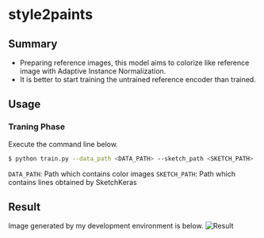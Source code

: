 # style2paints

## Summary
- Preparing reference images, this model aims to colorize like reference image with Adaptive Instance Normalization.
- It is better to start training the untrained reference encoder than trained.

## Usage

### Traning Phase
Execute the command line below.

```bash
$ python train.py --data_path <DATA_PATH> --sketch_path <SKETCH_PATH>
```
`DATA_PATH`: Path which contains color images
`SKETCH_PATH`: Path which contains lines obtained by SketchKeras

## Result
Image generated by my development environment is below.
![Result](https://github.com/SerialLain3170/Colorization/blob/master/style2paints/Result.png)
